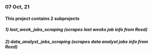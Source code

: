 ### 07 Oct, 21
#### This project contains 2 subprojects
##### 1) last_week_jobs_scraping (scrapes last weeks job info from Reed)
##### 2) data_analyst_jobs_scraping (scrapes data analyst jobs info from Reed)